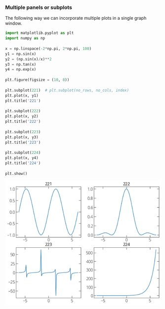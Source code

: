 ### Multiple panels or subplots

The following way we can incorporate multiple plots in a single graph window. 

```py
import matplotlib.pyplot as plt
import numpy as np 

x = np.linspace(-2*np.pi, 2*np.pi, 100)
y1 = np.sin(x)
y2 = (np.sin(x)/x)**2
y3 = np.tan(x)
y4 = np.exp(x)

plt.figure(figsize = (10, 8))

plt.subplot(221)  # plt.subplot(no_rows, no_cols, index)
plt.plot(x, y1)
plt.title('221')

plt.subplot(222)
plt.plot(x, y2)
plt.title('222')

plt.subplot(223)
plt.plot(x, y3)
plt.title('223')

plt.subplot(224)
plt.plot(x, y4)
plt.title('224')

plt.show()
```

![subplot](../img/subplot.png) 

